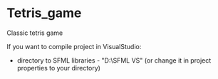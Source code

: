 # Tetris_game
Classic tetris game

If you want to compile project in VisualStudio:
- directory to SFML libraries - "D:\SFML VS" (or change it in project properties to your directory)